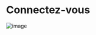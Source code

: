 # Connectez-vous

![image](https://github.com/Wellington-lopes/Connectez-vous/assets/67521652/2369f2aa-fc5e-4521-85bf-c8c106098b8b)

